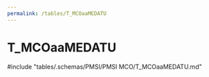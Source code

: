 ```yaml
---
permalink: /tables/T_MCOaaMEDATU
---
```

# T\_MCOaaMEDATU
<!-- SPDX-License-Identifier: MPL-2.0 -->

<!-- ATTENTION : Ne pas supprimer ou modifier la ligne ci-dessous -->
#include "tables/.schemas/PMSI/PMSI MCO/T_MCOaaMEDATU.md"
<!-- ATTENTION : Ne pas supprimer ou modifier la ligne ci-dessus -->
